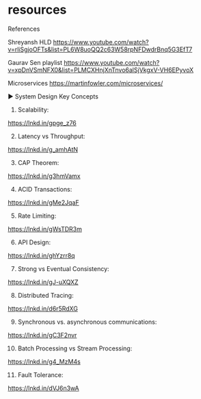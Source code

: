 # resources
References


Shreyansh HLD
https://www.youtube.com/watch?v=rliSgjoOFTs&list=PL6W8uoQQ2c63W58rpNFDwdrBnq5G3EfT7

Gaurav Sen playlist
https://www.youtube.com/watch?v=xpDnVSmNFX0&list=PLMCXHnjXnTnvo6alSjVkgxV-VH6EPyvoX

Microservices
https://martinfowler.com/microservices/


► System Design Key Concepts

1. Scalability:

https://lnkd.in/gpge_z76

2. Latency vs Throughput:

https://lnkd.in/g_amhAtN

3. CAP Theorem:

https://lnkd.in/g3hmVamx

4. ACID Transactions:

https://lnkd.in/gMe2JqaF

5. Rate Limiting:

https://lnkd.in/gWsTDR3m

6. API Design:

https://lnkd.in/ghYzrr8q

7. Strong vs Eventual Consistency:

https://lnkd.in/gJ-uXQXZ

8. Distributed Tracing:

https://lnkd.in/d6r5RdXG

9. Synchronous vs. asynchronous communications:

https://lnkd.in/gC3F2nvr

10. Batch Processing vs Stream Processing:

https://lnkd.in/g4_MzM4s

11. Fault Tolerance:

https://lnkd.in/dVJ6n3wA
